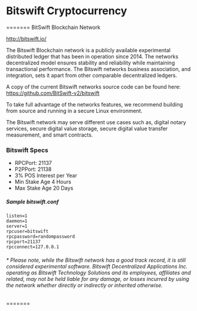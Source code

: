 # Bitswift Cryptocurrency
=======
BitSwift Blockchain Network

http://bitswift.io/

The Bitswift Blockchain network is a publicly available experimental distributed ledger that has been in operation since 2014.  The networks decentralized model ensures stability and reliability while maintaining transactional performance. The Bitswift networks business association, and integration, sets it apart from other comparable decentralized ledgers.    

A copy of the current Bitswift networks source code can be found here: https://github.com/BitSwift-v2/bitswift

To take full advantage of the networks features, we recommend building from source and running in a secure Linux environment.

The Bitswift network may serve different use cases such as, digital notary services, secure digital value storage, secure digital value transfer measurement, and smart contracts.

### Bitswift Specs
* RPCPort: 21137
* P2PPort: 21138
* 3% POS Interest per Year
* Min Stake Age 4 Hours
* Max Stake Age 20 Days

##### Sample bitswift.conf
```
listen=1
daemon=1
server=1
rpcuser=bitswift
rpcpassword=randompassword
rpcport=21137
rpcconnect=127.0.0.1
```

###### * Please note, while the Bitswift network has a good track record, it is  still considered experimental software.    Bitswift Decentralized Applications Inc. operating as Bitswift Technology Solutions and its employees, affiliates and related,  may not be held liable for any damage, or losses incurred by using the network whether directly or indirectly or inherited otherwise.
=======
